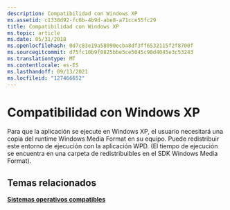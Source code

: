 ```yaml
---
description: Compatibilidad con Windows XP
ms.assetid: c1338d92-fc6b-4b9d-abe8-a71cce55fc29
title: Compatibilidad con Windows XP
ms.topic: article
ms.date: 05/31/2018
ms.openlocfilehash: 0d7c83e19a58090ecba8df3ff6532115f2f8700f
ms.sourcegitcommit: d75fc10b9f0825bbe5ce5045c90d4045e3c53243
ms.translationtype: MT
ms.contentlocale: es-ES
ms.lasthandoff: 09/13/2021
ms.locfileid: "127466652"
---
```

# <a name="support-in-windows-xp"></a>Compatibilidad con Windows XP

Para que la aplicación se ejecute en Windows XP, el usuario necesitará una copia del runtime Windows Media Format en su equipo. Puede redistribuir este entorno de ejecución con la aplicación WPD. (El tiempo de ejecución se encuentra en una carpeta de redistribuibles en el SDK Windows Media Format).

## <a name="related-topics"></a>Temas relacionados

<dl> <dt>

[**Sistemas operativos compatibles**](supported-operating-systems.md)
</dt> </dl>

 

 



